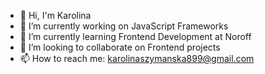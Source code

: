 - 👋 Hi, I'm Karolina
- 🔭 I’m currently working on JavaScript Frameworks
- 🌱 I’m currently learning Frontend Development at Noroff
- 👀 I’m looking to collaborate on Frontend projects
- 📫 How to reach me: karolinaszymanska899@gmail.com

